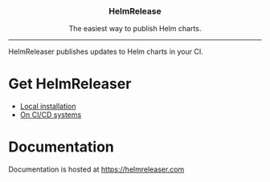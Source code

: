 <p align="center">
  <h3 align="center">HelmRelease</h3>
  <p align="center">The easiest way to publish Helm charts.</p>
</p>

---

HelmReleaser publishes updates to Helm charts in your CI.

# Get HelmReleaser
- [Local installation](https://helmreleaser.io/install)
- [On CI/CD systems](https://helmreleaser.io/ci)

# Documentation
Documentation is hosted at https://helmreleaser.com

